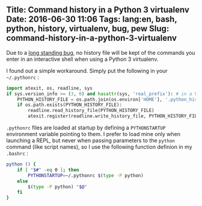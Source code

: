 Title: Command history in a Python 3 virtualenv
Date: 2016-06-30 11:06
Tags: lang:en, bash, python, history, virtualenv, bug, pew
Slug: command-history-in-a-python-3-virtualenv
---
Due to a [long standing bug](https://github.com/pypa/virtualenv/issues/355), no history file will be kept of the commands you enter in an interactive shell when using a Python 3 virtualenv.

I found out a simple workaround. Simply put the following in your `~/.pythonrc` :
```python
import atexit, os, readline, sys
if sys.version_info >= (3, 0) and hasattr(sys, 'real_prefix'): # in a VirtualEnv
    PYTHON_HISTORY_FILE = os.path.join(os.environ['HOME'], '.python_history')
    if os.path.exists(PYTHON_HISTORY_FILE):
        readline.read_history_file(PYTHON_HISTORY_FILE)
        atexit.register(readline.write_history_file, PYTHON_HISTORY_FILE)
```

`.pythonrc` files are loaded at startup by defining a `PYTHONSTARTUP` environment variable pointing to them. I prefer to load mine only when launching a REPL, but never when passing parameters to the `python` command (like script names), so I use the following function definion in my `.bashrc` :
```bash
python () {
    if [ "$#" -eq 0 ]; then
        PYTHONSTARTUP=~/.pythonrc $(type -P python)
    else
        $(type -P python) "$@"
    fi
}
```